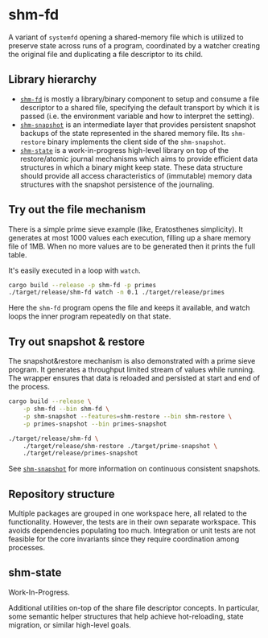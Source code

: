 # shm-fd

A variant of `systemfd` opening a shared-memory file which is utilized to
preserve state across runs of a program, coordinated by a watcher creating the
original file and duplicating a file descriptor to its child.

## Library hierarchy

- [`shm-fd`] is mostly a library/binary component to setup and consume a file
  descriptor to a shared file, specifying the default transport by which it is
  passed (i.e. the environment variable and how to interpret the setting).
- [`shm-snapshot`] is an intermediate layer that provides persistent snapshot
  backups of the state represented in the shared memory file. Its
  `shm-restore` binary implements the client side of the `shm-snapshot`.
- [`shm-state`] is a work-in-progress high-level library on top of the
  restore/atomic journal mechanisms which aims to provide efficient data
  structures in which a binary might keep state. These data structure should
  provide all access characteristics of (immutable) memory data structures with
  the snapshot persistence of the journaling.

[`shm-fd`]: ./shm-fd/Readme.md
[`shm-snapshot`]: ./shm-snapshot/Readme.md
[`shm-state`]: ./shm-state/Readme.md

## Try out the file mechanism

There is a simple prime sieve example (like, Eratosthenes simplicity). It
generates at most 1000 values each execution, filling up a share memory file of
1MB. When no more values are to be generated then it prints the full table.

It's easily executed in a loop with `watch`.

```bash
cargo build --release -p shm-fd -p primes
./target/release/shm-fd watch -n 0.1 ./target/release/primes
```

Here the `shm-fd` program opens the file and keeps it available, and watch
loops the inner program repeatedly on that state.

## Try out snapshot & restore

The snapshot&restore mechanism is also demonstrated with a prime sieve program.
It generates a throughput limited stream of values while running. The wrapper
ensures that data is reloaded and persisted at start and end of the process.

```bash
cargo build --release \
    -p shm-fd --bin shm-fd \
    -p shm-snapshot --features=shm-restore --bin shm-restore \
    -p primes-snapshot --bin primes-snapshot

./target/release/shm-fd \
    ./target/release/shm-restore ./target/prime-snapshot \
    ./target/release/primes-snapshot
```

See [`shm-snapshot`] for more information on continuous consistent snapshots.

## Repository structure

Multiple packages are grouped in one workspace here, all related to the
functionality. However, the tests are in their own separate workspace. This
avoids dependencies populating too much. Integration or unit tests are not
feasible for the core invariants since they require coordination among
processes.

## shm-state

Work-In-Progress.

Additional utilities on-top of the share file descriptor concepts. In
particular, some semantic helper structures that help achieve hot-reloading,
state migration, or similar high-level goals.
